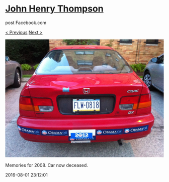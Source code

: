 # [John Henry Thompson](../README.md)
post Facebook.com

[< Previous](2016-08-08-13.md) [Next >](2016-08-01-2.md)

[![](../media/2016-08-01/Timeline-Photos-Memories-for-2008-Car-now-deceased.jpg)](../README.md)

Memories for 2008. Car now deceased.

2016-08-01 23:12:01